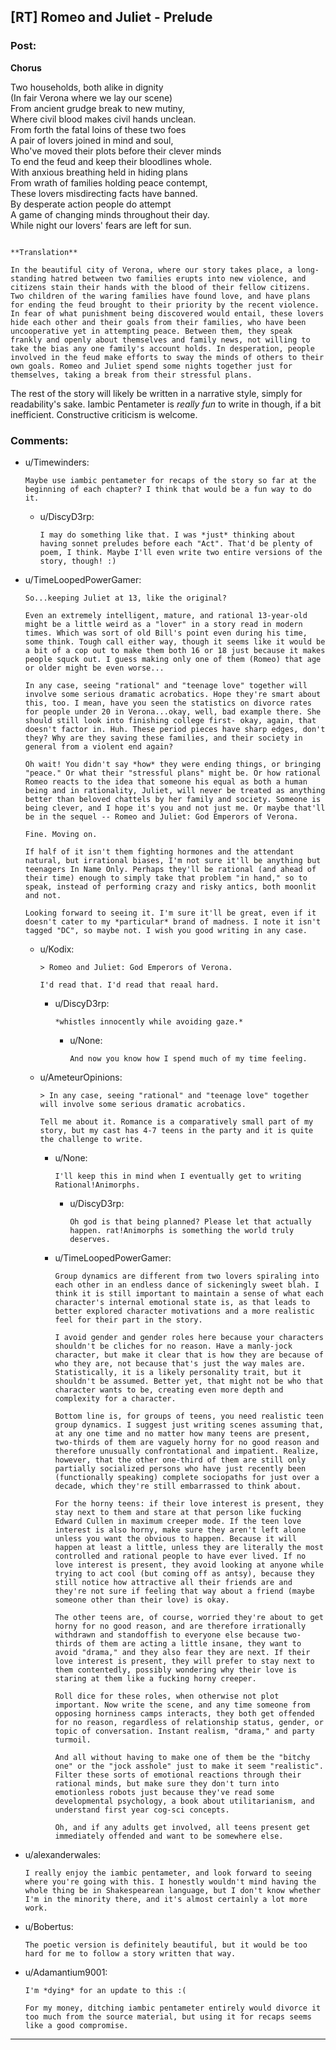 ## [RT] Romeo and Juliet - Prelude

### Post:

**Chorus**

Two households, both alike in dignity  
(In fair Verona where we lay our scene)  
From ancient grudge break to new mutiny,  
Where civil blood makes civil hands unclean.  
From forth the fatal loins of these two foes  
A pair of lovers joined in mind and soul,  
Who've moved their plots before their clever minds  
To end the feud and keep their bloodlines whole.  
With anxious breathing held in hiding plans  
From wrath of families holding peace contempt,  
These lovers misdirecting facts have banned.  
By desperate action people do attempt  
A game of changing minds throughout their day.  
While night our lovers' fears are left for sun.

~~~~~

**Translation**

In the beautiful city of Verona, where our story takes place, a long-standing hatred between two families erupts into new violence, and citizens stain their hands with the blood of their fellow citizens. Two children of the waring families have found love, and have plans for ending the feud brought to their priority by the recent violence. In fear of what punishment being discovered would entail, these lovers hide each other and their goals from their families, who have been uncooperative yet in attempting peace. Between them, they speak frankly and openly about themselves and family news, not willing to take the bias any one family's account holds. In desperation, people involved in the feud make efforts to sway the minds of others to their own goals. Romeo and Juliet spend some nights together just for themselves, taking a break from their stressful plans.

~~~~~

The rest of the story will likely be written in a narrative style, simply for readability's sake. Iambic Pentameter is *really fun* to write in though, if a bit inefficient. Constructive criticism is welcome.

### Comments:

- u/Timewinders:
  ```
  Maybe use iambic pentameter for recaps of the story so far at the beginning of each chapter? I think that would be a fun way to do it.
  ```

  - u/DiscyD3rp:
    ```
    I may do something like that. I was *just* thinking about having sonnet preludes before each "Act". That'd be plenty of poem, I think. Maybe I'll even write two entire versions of the story, though! :)
    ```

- u/TimeLoopedPowerGamer:
  ```
  So...keeping Juliet at 13, like the original?

  Even an extremely intelligent, mature, and rational 13-year-old might be a little weird as a "lover" in a story read in modern times. Which was sort of old Bill's point even during his time, some think. Tough call either way, though it seems like it would be a bit of a cop out to make them both 16 or 18 just because it makes people squck out. I guess making only one of them (Romeo) that age or older might be even worse...

  In any case, seeing "rational" and "teenage love" together will involve some serious dramatic acrobatics. Hope they're smart about this, too. I mean, have you seen the statistics on divorce rates for people under 20 in Verona...okay, well, bad example there. She should still look into finishing college first- okay, again, that doesn't factor in. Huh. These period pieces have sharp edges, don't they? Why are they saving these families, and their society in general from a violent end again?

  Oh wait! You didn't say *how* they were ending things, or bringing "peace." Or what their "stressful plans" might be. Or how rational Romeo reacts to the idea that someone his equal as both a human being and in rationality, Juliet, will never be treated as anything better than beloved chattels by her family and society. Someone is being clever, and I hope it's you and not just me. Or maybe that'll be in the sequel -- Romeo and Juliet: God Emperors of Verona.

  Fine. Moving on.

  If half of it isn't them fighting hormones and the attendant natural, but irrational biases, I'm not sure it'll be anything but teenagers In Name Only. Perhaps they'll be rational (and ahead of their time) enough to simply take that problem "in hand," so to speak, instead of performing crazy and risky antics, both moonlit and not.

  Looking forward to seeing it. I'm sure it'll be great, even if it doesn't cater to my *particular* brand of madness. I note it isn't tagged "DC", so maybe not. I wish you good writing in any case.
  ```

  - u/Kodix:
    ```
    > Romeo and Juliet: God Emperors of Verona.

    I'd read that. I'd read that reaal hard.
    ```

    - u/DiscyD3rp:
      ```
      *whistles innocently while avoiding gaze.*
      ```

      - u/None:
        ```
        And now you know how I spend much of my time feeling.
        ```

  - u/AmeteurOpinions:
    ```
    > In any case, seeing "rational" and "teenage love" together will involve some serious dramatic acrobatics.

    Tell me about it. Romance is a comparatively small part of my story, but my cast has 4-7 teens in the party and it is quite the challenge to write.
    ```

    - u/None:
      ```
      I'll keep this in mind when I eventually get to writing Rational!Animorphs.
      ```

      - u/DiscyD3rp:
        ```
        Oh god is that being planned? Please let that actually happen. rat!Animorphs is something the world truly deserves.
        ```

    - u/TimeLoopedPowerGamer:
      ```
      Group dynamics are different from two lovers spiraling into each other in an endless dance of sickeningly sweet blah. I think it is still important to maintain a sense of what each character's internal emotional state is, as that leads to better explored character motivations and a more realistic feel for their part in the story.

      I avoid gender and gender roles here because your characters shouldn't be cliches for no reason. Have a manly-jock character, but make it clear that is how they are because of who they are, not because that's just the way males are. Statistically, it is a likely personality trait, but it shouldn't be assumed. Better yet, that might not be who that character wants to be, creating even more depth and complexity for a character.

      Bottom line is, for groups of teens, you need realistic teen group dynamics. I suggest just writing scenes assuming that, at any one time and no matter how many teens are present, two-thirds of them are vaguely horny for no good reason and therefore unusually confrontational and impatient. Realize, however, that the other one-third of them are still only partially socialized persons who have just recently been (functionally speaking) complete sociopaths for just over a decade, which they're still embarrassed to think about.

      For the horny teens: if their love interest is present, they stay next to them and stare at that person like fucking Edward Cullen in maximum creeper mode. If the teen love interest is also horny, make sure they aren't left alone unless you want the obvious to happen. Because it will happen at least a little, unless they are literally the most controlled and rational people to have ever lived. If no love interest is present, they avoid looking at anyone while trying to act cool (but coming off as antsy), because they still notice how attractive all their friends are and they're not sure if feeling that way about a friend (maybe someone other than their love) is okay.

      The other teens are, of course, worried they're about to get horny for no good reason, and are therefore irrationally withdrawn and standoffish to everyone else because two-thirds of them are acting a little insane, they want to avoid "drama," and they also fear they are next. If their love interest is present, they will prefer to stay next to them contentedly, possibly wondering why their love is staring at them like a fucking horny creeper.

      Roll dice for these roles, when otherwise not plot important. Now write the scene, and any time someone from opposing horniness camps interacts, they both get offended for no reason, regardless of relationship status, gender, or topic of conversation. Instant realism, "drama," and party turmoil.

      And all without having to make one of them be the "bitchy one" or the "jock asshole" just to make it seem "realistic". Filter these sorts of emotional reactions through their rational minds, but make sure they don't turn into emotionless robots just because they've read some developmental psychology, a book about utilitarianism, and understand first year cog-sci concepts.

      Oh, and if any adults get involved, all teens present get immediately offended and want to be somewhere else.
      ```

- u/alexanderwales:
  ```
  I really enjoy the iambic pentameter, and look forward to seeing where you're going with this. I honestly wouldn't mind having the whole thing be in Shakespearean language, but I don't know whether I'm in the minority there, and it's almost certainly a lot more work.
  ```

- u/Bobertus:
  ```
  The poetic version is definitely beautiful, but it would be too hard for me to follow a story written that way.
  ```

- u/Adamantium9001:
  ```
  I'm *dying* for an update to this :(

  For my money, ditching iambic pentameter entirely would divorce it too much from the source material, but using it for recaps seems like a good compromise.
  ```

---

